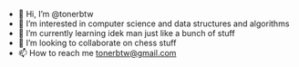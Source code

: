- 👋 Hi, I’m @tonerbtw
- 👀 I’m interested in computer science and data structures and algorithms
- 🌱 I’m currently learning idek man just like a bunch of stuff
- 💞️ I’m looking to collaborate on chess stuff
- 📫 How to reach me tonerbtw@gmail.com
